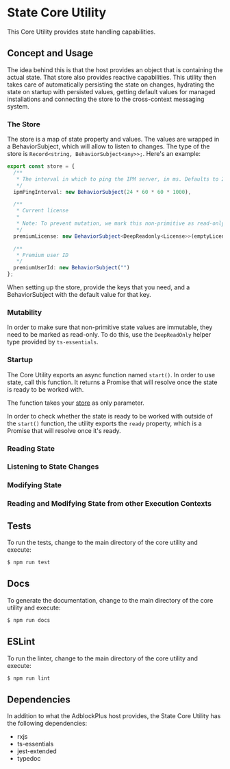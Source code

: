 # State Core Utility

This Core Utility provides state handling capabilities.

## Concept and Usage

The idea behind this is that the host provides an object that is containing the actual state. That store also provides reactive capabilities. This utility then takes care of automatically persisting the state on changes, hydrating the state on startup with persisted values, getting default values for managed installations and connecting the store to the cross-context messaging system.

### The Store

The store is a map of state property and values. The values are wrapped in a BehaviorSubject, which will allow to listen to changes. The type of the store is `Record<string, BehaviorSubject<any>>;`. Here's an example:

```typescript
export const store = {
  /**
   * The interval in which to ping the IPM server, in ms. Defaults to 24 hours.
   */
  ipmPingInterval: new BehaviorSubject(24 * 60 * 60 * 1000),

  /**
   * Current license
   * 
   * Note: To prevent mutation, we mark this non-primitive as read-only.
   */
  premiumLicense: new BehaviorSubject<DeepReadonly<License>>(emptyLicense),

  /**
   * Premium user ID
   */
  premiumUserId: new BehaviorSubject("")
};
```

When setting up the store, provide the keys that you need, and a BehaviorSubject with the default value for that key.

### Mutability

In order to make sure that non-primitive state values are immutable, they need to be marked as read-only. To do this, use the `DeepReadOnly` helper type provided by `ts-essentials`.

### Startup

The Core Utility exports an async function named `start()`. In order to use state, call this function. It returns a Promise that will resolve once the state is ready to be worked with.

The function takes your [store](#the-store) as only parameter.

In order to check whether the state is ready to be worked with outside of the `start()` function, the utility exports the `ready` property, which is a Promise that will resolve once it's ready.

### Reading State

### Listening to State Changes

### Modifying State

### Reading and Modifying State from other Execution Contexts

## Tests

To run the tests, change to the main directory of the core utility and execute:

```bash
$ npm run test
```

## Docs

To generate the documentation, change to the main directory of the core utility and execute:

```bash
$ npm run docs
```

## ESLint

To run the linter, change to the main directory of the core utility and execute:

```bash
$ npm run lint
```

## Dependencies

In addition to what the AdblockPlus host provides, the State Core Utility has the following dependencies:

* rxjs
* ts-essentials
* jest-extended
* typedoc
